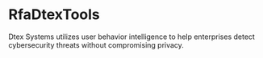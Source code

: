# RfaDtexTools
Dtex Systems utilizes user behavior intelligence to help enterprises detect cybersecurity threats without compromising privacy.
